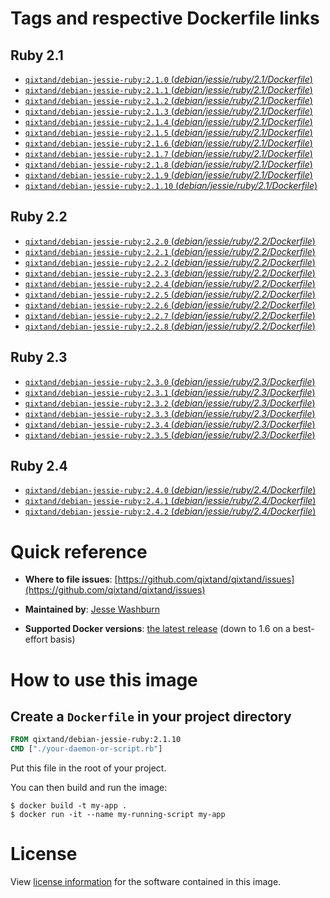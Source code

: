 # Tags and respective Dockerfile links

## Ruby 2.1
- [`qixtand/debian-jessie-ruby:2.1.0` (*debian/jessie/ruby/2.1/Dockerfile*)](https://github.com/qixtand/qixtand/blob/b35da83641a48b1afd7ae4d525daef7dd189e10c/ruby/2.1/debian/jessie/Dockerfile)
- [`qixtand/debian-jessie-ruby:2.1.1` (*debian/jessie/ruby/2.1/Dockerfile*)](https://github.com/qixtand/qixtand/blob/0d9d63b4b2aedf815345cbfafdf0efe756f77664/ruby/2.1/debian/jessie/Dockerfile)
- [`qixtand/debian-jessie-ruby:2.1.2` (*debian/jessie/ruby/2.1/Dockerfile*)](https://github.com/qixtand/qixtand/blob/5518af18d20c1c9f4e20a01011f97cf66a844c28/ruby/2.1/debian/jessie/Dockerfile)
- [`qixtand/debian-jessie-ruby:2.1.3` (*debian/jessie/ruby/2.1/Dockerfile*)](https://github.com/qixtand/qixtand/blob/f38db22e7a4b7913184e15d11712420957fee036/ruby/2.1/debian/jessie/Dockerfile)
- [`qixtand/debian-jessie-ruby:2.1.4` (*debian/jessie/ruby/2.1/Dockerfile*)](https://github.com/qixtand/qixtand/blob/a4ffc5631678ec7d1e28077bcb0592dabcc467b7/ruby/2.1/debian/jessie/Dockerfile)
- [`qixtand/debian-jessie-ruby:2.1.5` (*debian/jessie/ruby/2.1/Dockerfile*)](https://github.com/qixtand/qixtand/blob/7d6ee26dbde92b5ff925383542992e10b543462b/ruby/2.1/debian/jessie/Dockerfile)
- [`qixtand/debian-jessie-ruby:2.1.6` (*debian/jessie/ruby/2.1/Dockerfile*)](https://github.com/qixtand/qixtand/blob/b86b9034cf4d50f44ec5dbbff4f1b4136ceff6d5/ruby/2.1/debian/jessie/Dockerfile)
- [`qixtand/debian-jessie-ruby:2.1.7` (*debian/jessie/ruby/2.1/Dockerfile*)](https://github.com/qixtand/qixtand/blob/5bed2c58e6e0c2728c7284a070740550c700484b/ruby/2.1/debian/jessie/Dockerfile)
- [`qixtand/debian-jessie-ruby:2.1.8` (*debian/jessie/ruby/2.1/Dockerfile*)](https://github.com/qixtand/qixtand/blob/53dadbed05586a8137720a21bdf8116ab635ae41/ruby/2.1/debian/jessie/Dockerfile)
- [`qixtand/debian-jessie-ruby:2.1.9` (*debian/jessie/ruby/2.1/Dockerfile*)](https://github.com/qixtand/qixtand/blob/b953fbeedcf3f440f6755e33dbcdf6527af62f9a/ruby/2.1/debian/jessie/Dockerfile)
- [`qixtand/debian-jessie-ruby:2.1.10` (*debian/jessie/ruby/2.1/Dockerfile*)](https://github.com/qixtand/qixtand/blob/f44aa713bc647d629d37c6a281cb22da0c765841/ruby/2.1/debian/jessie/Dockerfile)

## Ruby 2.2
- [`qixtand/debian-jessie-ruby:2.2.0` (*debian/jessie/ruby/2.2/Dockerfile*)](https://github.com/qixtand/qixtand/blob/c52e9ee5de3a51a63226704d35a46f317e3aa3d2/ruby/2.2/debian/jessie/Dockerfile)
- [`qixtand/debian-jessie-ruby:2.2.1` (*debian/jessie/ruby/2.2/Dockerfile*)](https://github.com/qixtand/qixtand/blob/9a6ecd1cc0bc0702bd9f04a689485696fc96a2b2/ruby/2.2/debian/jessie/Dockerfile)
- [`qixtand/debian-jessie-ruby:2.2.2` (*debian/jessie/ruby/2.2/Dockerfile*)](https://github.com/qixtand/qixtand/blob/454f39ba4e870aea36ebfa8d2648dc5b419d569f/ruby/2.2/debian/jessie/Dockerfile)
- [`qixtand/debian-jessie-ruby:2.2.3` (*debian/jessie/ruby/2.2/Dockerfile*)](https://github.com/qixtand/qixtand/blob/189ffe51df7b2c013c3ca212171485c0c73ba4ac/ruby/2.2/debian/jessie/Dockerfile)
- [`qixtand/debian-jessie-ruby:2.2.4` (*debian/jessie/ruby/2.2/Dockerfile*)](https://github.com/qixtand/qixtand/blob/c7340101467cb52869d29335b97bde432e0754f5/ruby/2.2/debian/jessie/Dockerfile)
- [`qixtand/debian-jessie-ruby:2.2.5` (*debian/jessie/ruby/2.2/Dockerfile*)](https://github.com/qixtand/qixtand/blob/1a281a748851dd9762ffaf47fe05054fcaf2471b/ruby/2.2/debian/jessie/Dockerfile)
- [`qixtand/debian-jessie-ruby:2.2.6` (*debian/jessie/ruby/2.2/Dockerfile*)](https://github.com/qixtand/qixtand/blob/ba41191e04aaa915e65b3b68a1c788f1eb06e130/ruby/2.2/debian/jessie/Dockerfile)
- [`qixtand/debian-jessie-ruby:2.2.7` (*debian/jessie/ruby/2.2/Dockerfile*)](https://github.com/qixtand/qixtand/blob/cb4300c79235553aa3432d11178538f8ff905989/ruby/2.2/debian/jessie/Dockerfile)
- [`qixtand/debian-jessie-ruby:2.2.8` (*debian/jessie/ruby/2.2/Dockerfile*)](https://github.com/qixtand/qixtand/blob/d7342cc3143c2ed9399699c844f6d6ddf4849760/ruby/2.2/debian/jessie/Dockerfile)

## Ruby 2.3
- [`qixtand/debian-jessie-ruby:2.3.0` (*debian/jessie/ruby/2.3/Dockerfile*)](https://github.com/qixtand/qixtand/blob/35b3b6fff806b3d0044dcbdc5db735d8eadd3b57/ruby/2.3/debian/jessie/Dockerfile)
- [`qixtand/debian-jessie-ruby:2.3.1` (*debian/jessie/ruby/2.3/Dockerfile*)](https://github.com/qixtand/qixtand/blob/36ae5d6a8061525d74c13b8e752389537d640dc3/ruby/2.3/debian/jessie/Dockerfile)
- [`qixtand/debian-jessie-ruby:2.3.2` (*debian/jessie/ruby/2.3/Dockerfile*)](https://github.com/qixtand/qixtand/blob/74275cdce443e7bfa8f36786f63afe6e8f5167f7/ruby/2.3/debian/jessie/Dockerfile)
- [`qixtand/debian-jessie-ruby:2.3.3` (*debian/jessie/ruby/2.3/Dockerfile*)](https://github.com/qixtand/qixtand/blob/2e93f2991b3515d46def2aaffa5e6ac29a1293a0/ruby/2.3/debian/jessie/Dockerfile)
- [`qixtand/debian-jessie-ruby:2.3.4` (*debian/jessie/ruby/2.3/Dockerfile*)](https://github.com/qixtand/qixtand/blob/e6009c90da416577e32c9a5973ccee741ee1ab4c/ruby/2.3/debian/jessie/Dockerfile)
- [`qixtand/debian-jessie-ruby:2.3.5` (*debian/jessie/ruby/2.3/Dockerfile*)](https://github.com/qixtand/qixtand/blob/89971f6e7e502b98788d94fe3ac9a31d9b689625/ruby/2.3/debian/jessie/Dockerfile)

## Ruby 2.4
- [`qixtand/debian-jessie-ruby:2.4.0` (*debian/jessie/ruby/2.4/Dockerfile*)](https://github.com/qixtand/qixtand/blob/deca347bb31877d48d2e8b169c10171697f3b1be/ruby/2.4/debian/jessie/Dockerfile)
- [`qixtand/debian-jessie-ruby:2.4.1` (*debian/jessie/ruby/2.4/Dockerfile*)](https://github.com/qixtand/qixtand/blob/0ee106a8fe580d910569a3899a5e01b5f09211c6/ruby/2.4/debian/jessie/Dockerfile)
- [`qixtand/debian-jessie-ruby:2.4.2` (*debian/jessie/ruby/2.4/Dockerfile*)](https://github.com/qixtand/qixtand/blob/ee06f56e2e58aad914320228c91f21c7d153214e/ruby/2.4/debian/jessie/Dockerfile)

# Quick reference
-	**Where to file issues**:
	[https://github.com/qixtand/qixtand/issues](https://github.com/qixtand/qixtand/issues)

-	**Maintained by**:
	[Jesse Washburn](https://github.com/qixtand/qixtand)

-	**Supported Docker versions**:
	[the latest release](https://github.com/docker/docker-ce/releases/latest) (down to 1.6 on a best-effort basis)

# How to use this image

## Create a `Dockerfile` in your project directory

```dockerfile
FROM qixtand/debian-jessie-ruby:2.1.10
CMD ["./your-daemon-or-script.rb"]
```

Put this file in the root of your project.

You can then build and run the image:

```console
$ docker build -t my-app .
$ docker run -it --name my-running-script my-app
```

# License
View [license information](https://www.ruby-lang.org/en/about/license.txt) for the software contained in this image.
